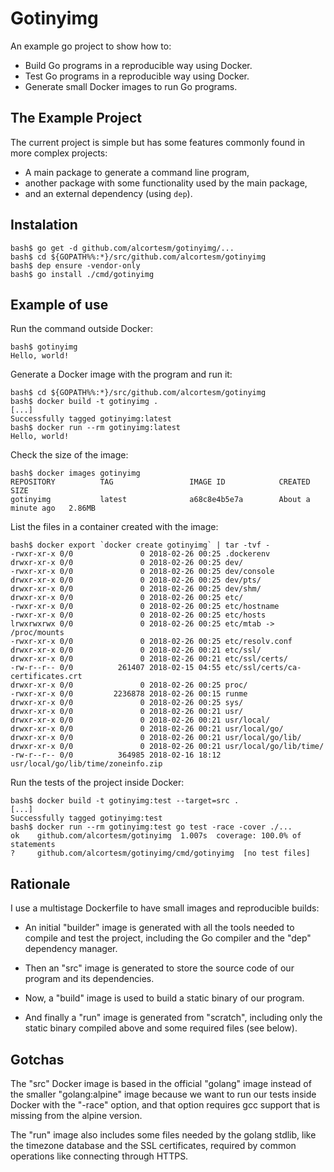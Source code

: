# Gotinyimg

An example go project to show how to:
- Build Go programs in a reproducible way using Docker.
- Test Go programs in a reproducible way using Docker.
- Generate small Docker images to run Go programs.

## The Example Project

The current project is simple
but has some features commonly found in more complex projects:
- A main package to generate a command line program,
- another package with some functionality used by the main package,
- and an external dependency (using `dep`).

## Instalation

```
bash$ go get -d github.com/alcortesm/gotinyimg/...
bash$ cd ${GOPATH%%:*}/src/github.com/alcortesm/gotinyimg
bash$ dep ensure -vendor-only
bash$ go install ./cmd/gotinyimg
```

## Example of use

Run the command outside Docker:
```
bash$ gotinyimg
Hello, world!
```

Generate a Docker image with the program and run it:
```
bash$ cd ${GOPATH%%:*}/src/github.com/alcortesm/gotinyimg
bash$ docker build -t gotinyimg .
[...]
Successfully tagged gotinyimg:latest
bash$ docker run --rm gotinyimg:latest
Hello, world!
```

Check the size of the image:
```
bash$ docker images gotinyimg
REPOSITORY          TAG                 IMAGE ID            CREATED              SIZE
gotinyimg           latest              a68c8e4b5e7a        About a minute ago   2.86MB
```

List the files in a container created with the image:
```
bash$ docker export `docker create gotinyimg` | tar -tvf -
-rwxr-xr-x 0/0               0 2018-02-26 00:25 .dockerenv
drwxr-xr-x 0/0               0 2018-02-26 00:25 dev/
-rwxr-xr-x 0/0               0 2018-02-26 00:25 dev/console
drwxr-xr-x 0/0               0 2018-02-26 00:25 dev/pts/
drwxr-xr-x 0/0               0 2018-02-26 00:25 dev/shm/
drwxr-xr-x 0/0               0 2018-02-26 00:25 etc/
-rwxr-xr-x 0/0               0 2018-02-26 00:25 etc/hostname
-rwxr-xr-x 0/0               0 2018-02-26 00:25 etc/hosts
lrwxrwxrwx 0/0               0 2018-02-26 00:25 etc/mtab -> /proc/mounts
-rwxr-xr-x 0/0               0 2018-02-26 00:25 etc/resolv.conf
drwxr-xr-x 0/0               0 2018-02-26 00:21 etc/ssl/
drwxr-xr-x 0/0               0 2018-02-26 00:21 etc/ssl/certs/
-rw-r--r-- 0/0          261407 2018-02-15 04:55 etc/ssl/certs/ca-certificates.crt
drwxr-xr-x 0/0               0 2018-02-26 00:25 proc/
-rwxr-xr-x 0/0         2236878 2018-02-26 00:15 runme
drwxr-xr-x 0/0               0 2018-02-26 00:25 sys/
drwxr-xr-x 0/0               0 2018-02-26 00:21 usr/
drwxr-xr-x 0/0               0 2018-02-26 00:21 usr/local/
drwxr-xr-x 0/0               0 2018-02-26 00:21 usr/local/go/
drwxr-xr-x 0/0               0 2018-02-26 00:21 usr/local/go/lib/
drwxr-xr-x 0/0               0 2018-02-26 00:21 usr/local/go/lib/time/
-rw-r--r-- 0/0          364985 2018-02-16 18:12 usr/local/go/lib/time/zoneinfo.zip
```

Run the tests of the project inside Docker:
```
bash$ docker build -t gotinyimg:test --target=src .
[...]
Successfully tagged gotinyimg:test
bash$ docker run --rm gotinyimg:test go test -race -cover ./...
ok    github.com/alcortesm/gotinyimg  1.007s  coverage: 100.0% of statements
?     github.com/alcortesm/gotinyimg/cmd/gotinyimg  [no test files]
```

## Rationale

I use a multistage Dockerfile to have small images and reproducible builds:

- An initial "builder" image is generated
  with all the tools needed to compile and test the project,
  including the Go compiler
  and the "dep" dependency manager.

- Then an "src" image is generated
  to store the source code of our program
  and its dependencies.

- Now, a "build" image is used
  to build a static binary of our program.

- And finally a "run" image is generated from "scratch",
  including only the static binary compiled above
  and some required files (see below).

## Gotchas

The "src" Docker image is based in the official "golang" image
instead of the smaller "golang:alpine" image
because we want to run our tests inside Docker with the "-race" option,
and that option requires gcc support
that is missing from the alpine version.

The "run" image also includes some files needed by the golang stdlib,
like the timezone database
and the SSL certificates,
required by common operations like connecting through HTTPS.
